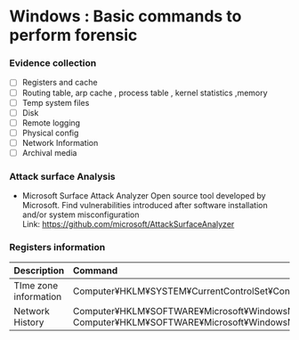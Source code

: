 # Windows  : Basic commands to perform forensic
### Evidence collection
- [ ] Registers and cache
- [ ] Routing table, arp cache , process table , kernel statistics ,memory
- [ ] Temp system files
- [ ] Disk
- [ ] Remote logging
- [ ] Physical config
- [ ] Network Information
- [ ] Archival media

### Attack surface Analysis
- Microsoft Surface Attack Analyzer
    Open source tool developed by Microsoft.
    Find vulnerabilities introduced after software installation and/or system misconfiguration
    <br />Link: https://github.com/microsoft/AttackSurfaceAnalyzer

### Registers information
|Description|Command|
|-------|:-----------------|
|TIme zone information|Computer¥HKLM¥SYSTEM¥CurrentControlSet¥Control¥TimeZoneInformation|
|Network History|Computer¥HKLM¥SOFTWARE¥Microsoft¥WindowsNT¥CurrentVersion¥NetworkList¥Signatures¥<br />Computer¥HKLM¥SOFTWARE¥Microsoft¥WindowsNT¥CurrentVersion¥NetworkList¥Nla¥Cache|
